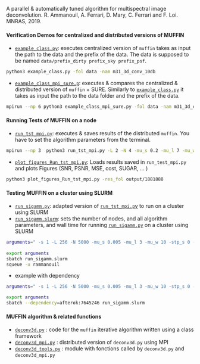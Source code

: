 A parallel \& automatically tuned algorithm for multispectral image deconvolution. R. Ammanouil, A. Ferrari, D. Mary, C. Ferrari and F. Loi. MNRAS, 2019.

#### Verification Demos for centralized and distributed versions of MUFFIN

- [`example_class.py`](muffin/example_class.py): executes centralized version of  `muffin` takes as input the path to the data and the prefix of the data. The data is supposed to be named `data/prefix_dirty prefix_sky prefix_psf`. 
``` bash
python3 example_class.py -fol data -nam m31_3d_conv_10db
```

- [`example_class_mpi_sure.p`](muffin/example_class_mpi_sure.py): executes & compares the centralized & distributed version of `muffin` + SURE. Similarly to [`example_class.py`](muffin/example_class.py) it takes as input the path to the data folder and the prefix of the data.
```bash
mpirun --np 6 python3 example_class_mpi_sure.py -fol data -nam m31_3d_conv_10db
```

#### Running Tests of MUFFIN on a node 

- [`run_tst_mpi.py`](muffin/run_tst_mpi.py): executes & saves results of the distributed `muffin`. You have to set the algorithm parameters from the terminal. 
``` bash
mpirun --np 3  python3 run_tst_mpi.py -L 2 -N 4 -mu_s 0.2 -mu_l 7 -mu_w 10 -stp_s 0.3 -stp_l 10000 -data m31_3d_conv_10db -fol data -pxl_w 1 -bnd_w 1
```
- [`plot_figures_Run_tst_mpi.py`](muffin/plot_figures_Run_tst_mpi.py): Loads results saved in `run_test_mpi.py` and plots  Figures (SNR, PSNR, MSE, cost, SUGAR, ... )
```bash
python3 plot_figures_Run_tst_mpi.py -res_fol output/1881888
```

#### Testing MUFFIN on a cluster using SLURM  

- [`run_sigamm.py`](muffin/run_sigamm.py): adapted version of [`run_tst_mpi.p`y](muffin/run_tst_mpi.py) to run on a cluster using SLURM
- [`run_sigamm.slurm`](muffin/run_sigamm.slurm): sets the number of nodes, and all algorithm parameters, and wall time for running [`run_sigamm.py`](muffin/run_sigamm.py) on a cluster using SLURM 
```bash
arguments=" -s 1 -L 256 -N 5000 -mu_s 0.005 -mu_l 3 -mu_w 10 -stp_s 0 -stp_l 0 -pxl_w 1 -bnd_w 1 -data M31_skyline220db -fol data/data_david -sav 1 -init 0 -fol_init output_sigamm/7844989"; 
 
export arguments
sbatch run_sigamm.slurm
squeue -u rammanouil
```
- example with dependency 
```bash
arguments=" -s 1 -L 256 -N 5000 -mu_s 0.005 -mu_l 3 -mu_w 10 -stp_s 0 -stp_l 0 -pxl_w 1 -bnd_w 1 -data M31_skyline220db -fol data/data_david -sav 1 -init 1 -fol_init output_sigamm/7844989"; 

export arguments
sbatch --dependency=afterok:7645246 run_sigamm.slurm
```
#### MUFFIN algorithm & related functions 

- [`deconv3d.py`](muffin/deconv3d.py)  : code for the `muffin` iterative algorithm written using a class framework
- [`deconv3d_mpi.py`](muffin/deconv3d_mpi.py)  : distributed version of `deconv3d.py` using MPI
- [`deconv3d_tools.py`](muffin/deconv3d_tools.py)  : module with fonctions called by `deconv3d.py` and `deconv3d_mpi.py`
